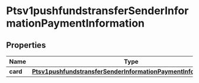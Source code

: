 
# Ptsv1pushfundstransferSenderInformationPaymentInformation

## Properties
Name | Type | Description | Notes
------------ | ------------- | ------------- | -------------
**card** | [**Ptsv1pushfundstransferSenderInformationPaymentInformationCard**](Ptsv1pushfundstransferSenderInformationPaymentInformationCard.md) |  |  [optional]



